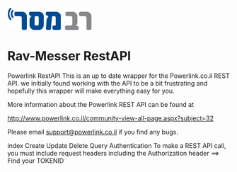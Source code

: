 
![RavMesser](https://raw.githubusercontent.com/chenrosenblum/my-description/master/ravmesser_logo.png)
# Rav-Messer RestAPI


Powerlink RestAPI
This is an up to date wrapper for the Powerlink.co.il REST API. we initially found working with the API to be a bit frustrating and hopefully this wrapper will make everything easy for you.

More information about the Powerlink REST API can be found at

http://www.powerlink.co.il/community-view-all-page.aspx?subject=32

Please email support@powerlink.co.il if you find any bugs.

index
Create
Update
Delete
Query
Authentication
To make a REST API call, you must include request headers including the Authorization header ==> Find your TOKENID